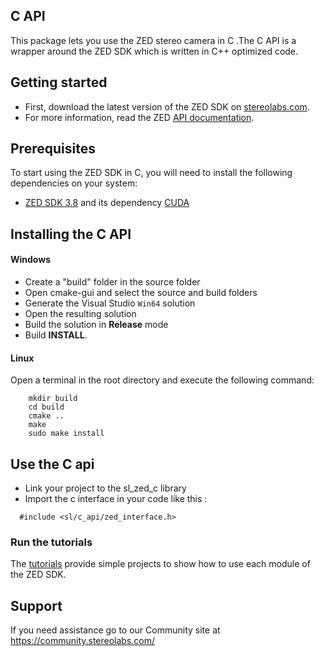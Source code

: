 ## C API

This package lets you use the ZED stereo camera in C .The C API is a wrapper around the ZED SDK which is written in C++ optimized code.

## Getting started

- First, download the latest version of the ZED SDK on [stereolabs.com](https://www.stereolabs.com/developers/release/).
- For more information, read the ZED [API documentation](https://www.stereolabs.com/docs/api/index.html).

## Prerequisites

To start using the ZED SDK in C, you will need to install the following dependencies on your system:

- [ZED SDK 3.8](https://www.stereolabs.com/developers/release/) and its dependency [CUDA](https://developer.nvidia.com/cuda-downloads)

## Installing the C API

#### Windows

- Create a "build" folder in the source folder
- Open cmake-gui and select the source and build folders
- Generate the Visual Studio `Win64` solution
- Open the resulting solution
- Build the solution in **Release** mode
- Build **INSTALL**.

#### Linux

Open a terminal in the root directory and execute the following command:
```
    mkdir build
    cd build
    cmake ..
    make
    sudo make install
```


## Use the C api

- Link your project to the sl_zed_c library
- Import the c interface in your code like this :

```
  #include <sl/c_api/zed_interface.h>
```

### Run the tutorials

The [tutorials](https://github.com/stereolabs/zed-examples/tree/master/tutorials) provide simple projects to show how to use each module of the ZED SDK.

## Support

If you need assistance go to our Community site at https://community.stereolabs.com/
